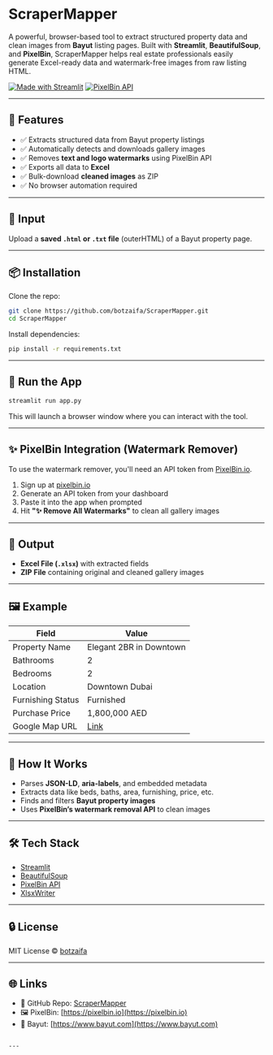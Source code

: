 # ScraperMapper

A powerful, browser-based tool to extract structured property data and clean images from **Bayut** listing pages. Built with **Streamlit**, **BeautifulSoup**, and **PixelBin**, ScraperMapper helps real estate professionals easily generate Excel-ready data and watermark-free images from raw listing HTML.

[![Made with Streamlit](https://img.shields.io/badge/Made%20with-Streamlit-FF4B4B?logo=streamlit)](https://streamlit.io)
[![PixelBin API](https://img.shields.io/badge/Uses%20PixelBin%20API-%F0%9F%94%91-blue)](https://pixelbin.io/)


---

## 📌 Features

- ✅ Extracts structured data from Bayut property listings
- ✅ Automatically detects and downloads gallery images
- ✅ Removes **text and logo watermarks** using PixelBin API
- ✅ Exports all data to **Excel**
- ✅ Bulk-download **cleaned images** as ZIP
- ✅ No browser automation required

---

## 📁 Input

Upload a **saved `.html` or `.txt` file** (outerHTML) of a Bayut property page.

---

## 📦 Installation

Clone the repo:

```bash
git clone https://github.com/botzaifa/ScraperMapper.git
cd ScraperMapper
````

Install dependencies:

```bash
pip install -r requirements.txt
```

---

## 🚀 Run the App

```bash
streamlit run app.py
```

This will launch a browser window where you can interact with the tool.

---

## ✨ PixelBin Integration (Watermark Remover)

To use the watermark remover, you'll need an API token from [PixelBin.io](https://pixelbin.io).

1. Sign up at [pixelbin.io](https://pixelbin.io)
2. Generate an API token from your dashboard
3. Paste it into the app when prompted
4. Hit **"✨ Remove All Watermarks"** to clean all gallery images

---

## 🧾 Output

* **Excel File (`.xlsx`)** with extracted fields
* **ZIP File** containing original and cleaned gallery images

---

## 🖼️ Example

| Field             | Value                                     |
| ----------------- | ----------------------------------------- |
| Property Name     | Elegant 2BR in Downtown                   |
| Bathrooms         | 2                                         |
| Bedrooms          | 2                                         |
| Location          | Downtown Dubai                            |
| Furnishing Status | Furnished                                 |
| Purchase Price    | 1,800,000 AED                             |
| Google Map URL    | [Link](https://www.google.com/maps?q=...) |

---

## 🧠 How It Works

* Parses **JSON-LD**, **aria-labels**, and embedded metadata
* Extracts data like beds, baths, area, furnishing, price, etc.
* Finds and filters **Bayut property images**
* Uses **PixelBin’s watermark removal API** to clean images

---

## 🛠️ Tech Stack

* [Streamlit](https://streamlit.io)
* [BeautifulSoup](https://www.crummy.com/software/BeautifulSoup/)
* [PixelBin API](https://docs.pixelbin.io/)
* [XlsxWriter](https://xlsxwriter.readthedocs.io/)

---

## 🔒 License

MIT License © [botzaifa](https://github.com/botzaifa)

---

## 🌐 Links

* 🔗 GitHub Repo: [ScraperMapper](https://github.com/botzaifa/ScraperMapper)
* 🖼️ PixelBin: [https://pixelbin.io](https://pixelbin.io)
* 📄 Bayut: [https://www.bayut.com](https://www.bayut.com)

```

---

